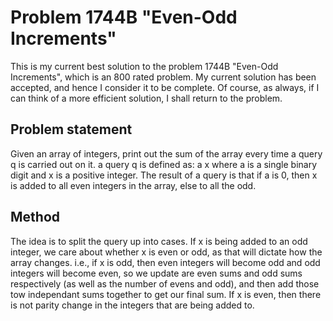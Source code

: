 # Problem 1744B "Even-Odd Increments"
This is my current best solution to the problem 1744B "Even-Odd Increments", which is an 800 rated problem. My current solution has been accepted, and hence I consider it to be complete. Of course, as always, if I can think of a more efficient solution, I shall return to the problem. 

## Problem statement
Given an array of integers, print out the sum of the array every time a query q is carried out on it. a query q is defined as: a x where a is a single binary digit and x is a positive integer. The result of a query is that if a is 0, then x is added to all even integers in the array, else to all the odd.

## Method
The idea is to split the query up into cases. If x is being added to an odd integer, we care about whether x is even or odd, as that will dictate how the array changes. i.e., if x is odd, then even integers will become odd and odd integers will become even, so we update are even sums and odd sums respectively (as well as the number of evens and odd), and then add those tow independant sums together to get our final sum. If x is even, then there is not parity change in the integers that are being added to.